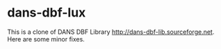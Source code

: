 dans-dbf-lux
============

This is a clone of DANS DBF Library http://dans-dbf-lib.sourceforge.net. Here are some minor fixes. 